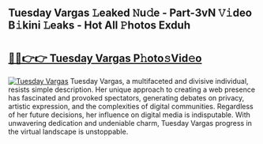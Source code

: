 ## Tuesday Vargas 𝙻eaked 𝙽u𝚍e - Part-3vN 𝚅𝚒deo B𝚒kini 𝙻eaks - Hot All 𝙿hotos Exduh

# <h2><a href="http://ld3wlp.urlbe.top/?page=Tuesday+Vargas">🔗🔗👉👉 Tuesday Vargas P𝚑oto𝚜Vid𝚎o</a></h2>

[![Tuesday Vargas](https://i.imgur.com/eBuTRDB.gif)](http://ld3wlp.urlbe.top/?page=Tuesday+Vargas)
Tuesday Vargas, a multifaceted and divisive individual, resists simple description. Her unique approach to creating a web presence has fascinated and provoked spectators, generating debates on privacy, artistic expression, and the complexities of digital communities. Regardless of her future decisions, her influence on digital media is indisputable. With unwavering dedication and undeniable charm, Tuesday Vargas progress in the virtual landscape is unstoppable.

